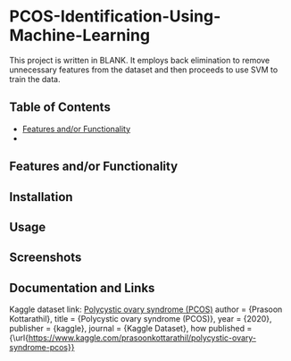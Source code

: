 # PCOS-Identification-Using-Machine-Learning

This project is written in BLANK. It employs back elimination to remove unnecessary features from the dataset and then proceeds to use SVM to train the data.

## Table of Contents
- [Features and/or Functionality](https://github.com/shumphries22/PCOS-Identification-Using-Machine-Learning/blob/main/README.md#features-andor-functionality)
- 
## Features and/or Functionality

## Installation

## Usage

## Screenshots

## Documentation and Links
Kaggle dataset link: [Polycystic ovary syndrome (PCOS)](https://www.kaggle.com/datasets/prasoonkottarathil/polycystic-ovary-syndrome-pcos/data)
    author = {Prasoon Kottarathil},
    title = {Polycystic ovary syndrome (PCOS)},
    year = {2020},
    publisher = {kaggle},
    journal = {Kaggle Dataset},
    how published = {\url{https://www.kaggle.com/prasoonkottarathil/polycystic-ovary-syndrome-pcos}}
